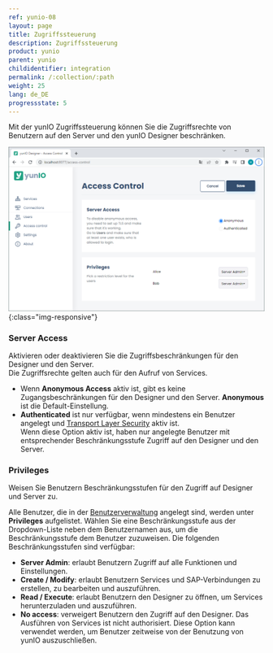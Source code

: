 ```yaml
---
ref: yunio-08
layout: page
title: Zugriffssteuerung
description: Zugriffssteuerung
product: yunio
parent: yunio
childidentifier: integration
permalink: /:collection/:path
weight: 25
lang: de_DE
progressstate: 5
---
```


Mit der yunIO Zugriffssteuerung können Sie die Zugriffsrechte von Benutzern auf den Server und den yunIO Designer beschränken.

![Access_Control](/img/content/yunio/access-control.png){:class="img-responsive"}

### Server Access

Aktivieren oder deaktivieren Sie die Zugriffsbeschränkungen für den Designer und den Server.<br>
Die Zugriffsrechte gelten auch für den Aufruf von Services. 

- Wenn **Anonymous Access** aktiv ist, gibt es keine Zugangsbeschränkungen für den Designer und den Server.
**Anonymous** ist die Default-Einstellung.
- **Authenticated** ist nur verfügbar, wenn mindestens ein Benutzer angelegt und [Transport Layer Security](#transport-layer-security) aktiv ist. <br>
Wenn diese Option aktiv ist, haben nur angelegte Benutzer mit entsprechender Beschränkungsstufe Zugriff auf den Designer und den Server.

### Privileges

Weisen Sie Benutzern Beschränkungsstufen für den Zugriff auf Designer und Server zu.

Alle Benutzer, die in der [Benutzerverwaltung](./benutzer) angelegt sind, werden unter **Privileges** aufgelistet.
Wählen Sie eine Beschränkungsstufe aus der Dropdown-Liste neben dem Benutzernamen aus, um die Beschränkungsstufe dem Benutzer zuzuweisen.
Die folgenden Beschränkungsstufen sind verfügbar:
- **Server Admin**: erlaubt Benutzern Zugriff auf alle Funktionen und Einstellungen. 
- **Create / Modify**: erlaubt Benutzern Services und SAP-Verbindungen zu erstellen, zu bearbeiten und auszuführen.
- **Read / Execute**: erlaubt Benutzern den Designer zu öffnen, um Services herunterzuladen und auszuführen.
- **No access**: verweigert Benutzern den Zugriff auf den Designer. Das Ausführen von Services ist nicht authorisiert.
Diese Option kann verwendet werden, um Benutzer zeitweise von der Benutzung von yunIO auszuschließen.